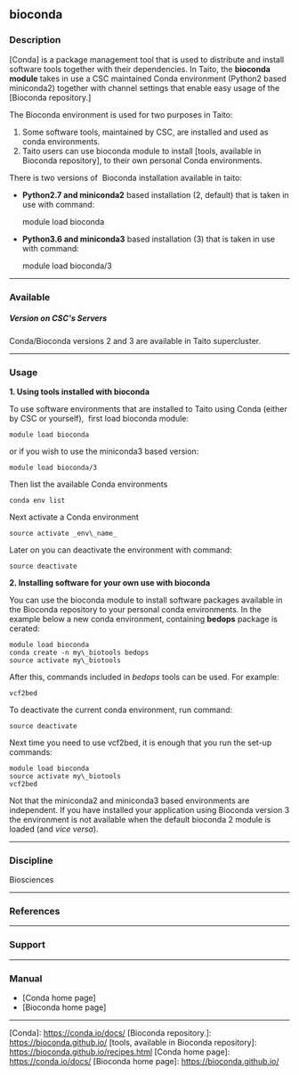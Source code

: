 ## bioconda

### Description

[Conda] is  a package  management tool  that is  used to  distribute and
install software tools  together with their dependencies.  In Taito, the
**bioconda  module** takes  in use  a CSC  maintained Conda  environment
(Python2 based  miniconda2) together  with channel settings  that enable
easy usage of the [Bioconda repository.]

The Bioconda environment is used for two purposes in Taito:

1.  Some  software tools, maintained by  CSC, are installed and  used as
    conda environments.
2.  Taito users can use bioconda  module to install [tools, available in
    Bioconda repository], to their own personal Conda environments.

There is two versions of  Bioconda installation available in taito:

-   **Python2.7 and miniconda2** based installation (2, default) that is
    taken in use with command:

    module load bioconda

-   **Python3.6 and miniconda3** based installation (3) that is taken in
    use with command:

    module load bioconda/3

* * *

### Available

##### Version on CSC's Servers

Conda/Bioconda versions 2 and 3 are available in Taito supercluster.

* * *

### Usage

**1\. Using tools installed with bioconda**

To use  software environments  that are installed  to Taito  using Conda
(either by CSC or yourself),  first load bioconda module:

    module load bioconda

or if you wish to use the miniconda3 based version:

    module load bioconda/3

Then list the available Conda environments

    conda env list

Next activate a Conda environment

    source activate _env\_name_

Later on you can deactivate the environment with command:

    source deactivate

**2\. Installing software for your own use with bioconda**

You can use  the bioconda module to install  software packages available
in the Bioconda  repository to your personal conda  environments. In the
example below a new conda  environment, containing **bedops** package is
cerated:

    module load bioconda
    conda create -n my\_biotools bedops
    source activate my\_biotools

After  this,  commands included  in  _bedops_  tools  can be  used.  For
example:

    vcf2bed

To deactivate the current conda environment, run command:

    source deactivate

Next time you need to use vcf2bed,  it is enough that you run the set-up
commands:

    module load bioconda
    source activate my\_biotools
    vcf2bed

Not  that   the  miniconda2   and  miniconda3  based   environments  are
independent.  If  you have  installed  your  application using  Bioconda
version 3 the  environment is not available when the  default bioconda 2
module is loaded (and _vice versa_).

* * *

### Discipline

Biosciences  

* * *

### References

* * *

### Support

* * *

### Manual

-   [Conda home page]
-   [Bioconda home page]

* * *

[Conda]: https://conda.io/docs/ [Bioconda repository.]: https://bioconda.github.io/ [tools, available in Bioconda repository]: https://bioconda.github.io/recipes.html [Conda home page]: https://conda.io/docs/ [Bioconda home page]: https://bioconda.github.io/
